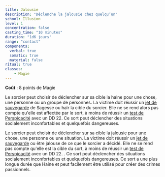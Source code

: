 ```yaml
---
title: Jalousie
description: "Déclenche la jalousie chez quelqu’un"
school: Illusion
level: 1
concentration: false
casting_time: "10 minutes"
duration: "1d6 jours"
range: "contact"
components:
  verbal: true
  somatic: true
  material: false
ritual: true
classes:
    - Magie
---
```

**Coût** : 8 points de Magie  

Le sorcier peut choisir de déclencher sur sa cible la haine pour une chose, une personne ou un groupe de personnes. La victime doit réussir un [jet de sauvegarde](/utiliser-les-caracteristiques/#jets-de-sauvegarde) de Sagesse ou haïr la cible du sorcier. Elle ne se rend alors pas compte qu'elle est affectée par le sort, à moins de réussir un [test de Perspicacité](/utiliser-les-caracteristique/#perspicacite) avec un DD 22. Ce sort peut déclencher des situations socialement inconfortables et quelquefois dangereuses.  

Le sorcier peut choisir de déclencher sur sa cible la jalousie pour une chose, une personne ou une situation. La victime doit réussir un [jet de sauvegarde](/utiliser-les-caracteristiques/#jets-de-sauvegarde) ou être jalouse de ce que le sorcier a décidé. Elle ne se rend pas compte qu'elle est la cible du sort, à moins de réussir un [test de Perspicacité](/utiliser-les-caracteristique/#perspicacite) avec un DD 22. . Ce sort peut déclencher des situations socialement inconfortables et quelquefois dangereuses. Ce sort a une plus longue durée que Haine et peut facilement être utilisé pour créer des crimes passionnels.  
